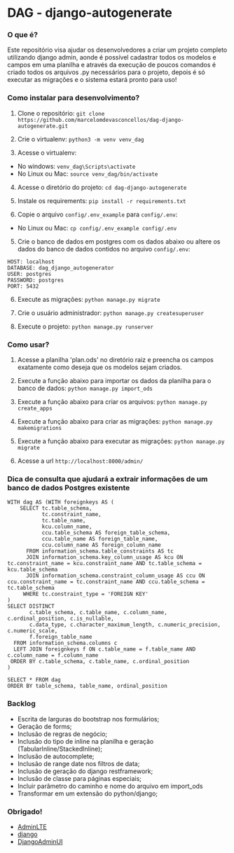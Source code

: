 # DAG - django-autogenerate

### O que é? ###

Este repositório visa ajudar os desenvolvedores a criar um projeto completo utilizando django admin, aonde é possível cadastrar todos os modelos e campos em uma planilha e através da execução de poucos comandos é criado todos os arquivos .py necessários para o projeto, depois é só executar as migrações e o sistema estará pronto para uso!

### Como instalar para desenvolvimento? ###

1. Clone o repositório: ```git clone https://github.com/marcelomdevasconcellos/dag-django-autogenerate.git ```

2. Crie o virtualenv: ```python3 -m venv venv_dag ```

3. Acesse o virtualenv:

- No windows: ```venv_dag\Scripts\activate```
- No Linux ou Mac: ```source venv_dag/bin/activate```

4. Acesse o diretório do projeto: ```cd dag-django-autogenerate```

3. Instale os requirements: ```pip install -r requirements.txt ```

4. Copie o arquivo `config/.env_example` para `config/.env`:

- No Linux ou Mac: ```cp config/.env_example config/.env ```

5. Crie o banco de dados em postgres com os dados abaixo ou altere os dados do banco de dados contidos no arquivo `config/.env`:

```
HOST: localhost
DATABASE: dag_django_autogenerator
USER: postgres
PASSWORD: postgres
PORT: 5432
```

6. Execute as migrações: ```python manage.py migrate ```

7. Crie o usuário administrador: ```python manage.py createsuperuser ```

8. Execute o projeto: ```python manage.py runserver ```

### Como usar? ###
1. Acesse a planilha 'plan.ods' no diretório raiz e preencha os campos exatamente como deseja que os modelos sejam criados.

2. Execute a função abaixo para importar os dados da planilha para o banco de dados: ```python manage.py import_ods ```

3. Execute a função abaixo para criar os arquivos: ```python manage.py create_apps  ```

4. Execute a função abaixo para criar as migrações: ```python manage.py makemigrations  ```

5. Execute a função abaixo para executar as migrações: ```python manage.py migrate  ```

6. Acesse a url ```http://localhost:8000/admin/```


### Dica de consulta que ajudará a extrair informações de um banco de dados Postgres existente ###
```
WITH dag AS (WITH foreignkeys AS (
    SELECT tc.table_schema,
           tc.constraint_name,
           tc.table_name,
           kcu.column_name,
           ccu.table_schema AS foreign_table_schema,
           ccu.table_name AS foreign_table_name,
           ccu.column_name AS foreign_column_name
      FROM information_schema.table_constraints AS tc
      JOIN information_schema.key_column_usage AS kcu ON tc.constraint_name = kcu.constraint_name AND tc.table_schema = kcu.table_schema
      JOIN information_schema.constraint_column_usage AS ccu ON ccu.constraint_name = tc.constraint_name AND ccu.table_schema = tc.table_schema
     WHERE tc.constraint_type = 'FOREIGN KEY'
)
SELECT DISTINCT 
       c.table_schema, c.table_name, c.column_name, c.ordinal_position, c.is_nullable,
       c.data_type, c.character_maximum_length, c.numeric_precision, c.numeric_scale,
       f.foreign_table_name
  FROM information_schema.columns c
  LEFT JOIN foreignkeys f ON c.table_name = f.table_name AND c.column_name = f.column_name
 ORDER BY c.table_schema, c.table_name, c.ordinal_position
)

SELECT * FROM dag
ORDER BY table_schema, table_name, ordinal_position
```

### Backlog ###

- Escrita de larguras do bootstrap nos formulários;
- Geração de forms;
- Inclusão de regras de negócio;
- Inclusão do tipo de inline na planilha e geração (TabularInline/StackedInline);
- Inclusão de autocomplete;
- Inclusão de range date nos filtros de data;
- Inclusão de geração do django restframework;
- Inclusão de classe para páginas especiais;
- Incluir parâmetro do caminho e nome do arquivo em import_ods
- Transformar em um extensão do python/django;


### Obrigado!

- [AdminLTE](https://github.com/ColorlibHQ/AdminLTE)
- [django](https://github.com/django/django)
- [DjangoAdminUI](https://github.com/wuyue92tree/django-adminlte-ui)



